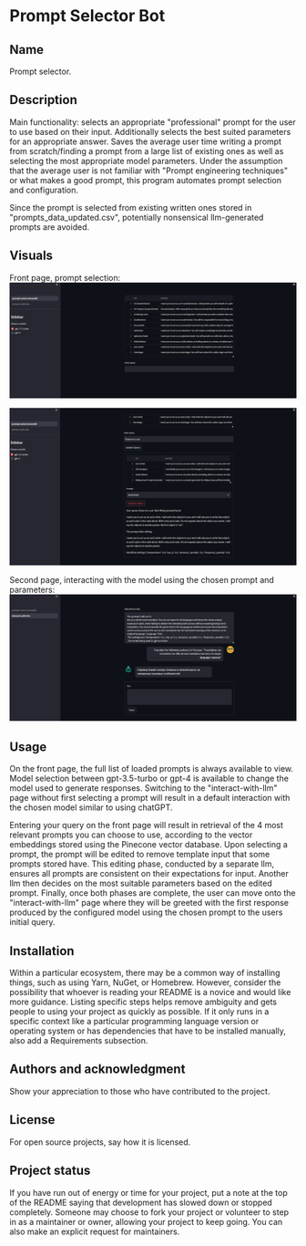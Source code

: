 # Prompt Selector Bot

## Name
Prompt selector.

## Description
Main functionality: selects an appropriate "professional" prompt for the user to use based on their input. Additionally selects the best suited parameters for an appropriate answer. Saves the average user time writing a prompt from scratch/finding a prompt from a large list of existing ones as well as selecting the most appropriate model parameters. Under the assumption that the average user is not familiar with "Prompt engineering techniques" or what makes a good prompt, this program automates prompt selection and configuration.

Since the prompt is selected from existing written ones stored in "prompts_data_updated.csv", potentially nonsensical llm-generated prompts are avoided. 

## Visuals
Front page, prompt selection:
![Front page, prompt selection:](/screenshots/Page1-upon-load.png?raw=true "Front page")

![Front page, prompt selection:](/screenshots/Page1-upon-prompt-selection.png?raw=true "Front page")

Second page, interacting with the model using the chosen prompt and parameters:
![Second page, interaction](/screenshots/Page2-interaction.png?raw=true "Interaction page")

## Usage
On the front page, the full list of loaded prompts is always available to view. Model selection between gpt-3.5-turbo or gpt-4 is available to change the model used to generate responses. Switching to the "interact-with-llm" page without first selecting a prompt will result in a default interaction with the chosen model similar to using chatGPT.

Entering your query on the front page will result in retrieval of the 4 most relevant prompts you can choose to use, according to the vector embeddings stored using the Pinecone vector database. Upon selecting a prompt, the prompt will be edited to remove template input that some prompts stored have. This editing phase, conducted by a separate llm, ensures all prompts are consistent on their expectations for input. Another llm then decides on the most suitable parameters based on the edited prompt. Finally, once both phases are complete, the user can move onto the "interact-with-llm" page where they will be greeted with the first response produced by the configured model using the chosen prompt to the users initial query.

## Installation
Within a particular ecosystem, there may be a common way of installing things, such as using Yarn, NuGet, or Homebrew. However, consider the possibility that whoever is reading your README is a novice and would like more guidance. Listing specific steps helps remove ambiguity and gets people to using your project as quickly as possible. If it only runs in a specific context like a particular programming language version or operating system or has dependencies that have to be installed manually, also add a Requirements subsection.

## Authors and acknowledgment
Show your appreciation to those who have contributed to the project.

## License
For open source projects, say how it is licensed.

## Project status
If you have run out of energy or time for your project, put a note at the top of the README saying that development has slowed down or stopped completely. Someone may choose to fork your project or volunteer to step in as a maintainer or owner, allowing your project to keep going. You can also make an explicit request for maintainers.
